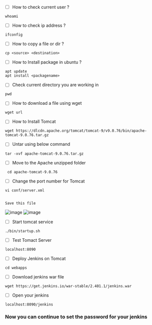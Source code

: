 - [ ] How to check current user ?

```
whoami
```
- [ ] How to check ip address ?
```
ifconfig
```
- [ ] How to copy a file or dir ?
```
cp <source> <destination>
```
- [ ] How to Install package in ubuntu ?
```
apt update
apt install <packagename>
```

- [ ] Check current directory you are working in
```
pwd
```
- [ ] How to download a file using wget
```
wget url
```
- [ ]  How to Install Tomcat
```
wget https://dlcdn.apache.org/tomcat/tomcat-9/v9.0.76/bin/apache-tomcat-9.0.76.tar.gz
```
- [ ]  Untar using below command

```
tar -xvf apache-tomcat-9.0.76.tar.gz
```
- [ ] Move to the Apache unzipped folder

```
 cd apache-tomcat-9.0.76
 ```
 - [ ]  Change the port number for Tomcat

```
vi conf/server.xml


Save this file 
```
![image](https://github.com/Ramkhushi/Learning-notes/assets/120269399/5476fd3f-f6ba-4019-a1fd-e5dd7823342c)
![image](https://github.com/Ramkhushi/Learning-notes/assets/120269399/70c006f4-87cf-42d3-9eeb-4bd388e213c2)
- [ ] Start tomcat service 

```
./bin/startup.sh 
```
- [ ] Test Tomact Server

```
localhost:8090
```

- [ ]  Deploy Jenkins on Tomcat

```
cd webapps
```
- [ ] Download jenkins war file 

```
wget https://get.jenkins.io/war-stable/2.401.1/jenkins.war
```
- [ ] Open your jenkins 

```
localhost:8090/jenkins
```

### Now you can continue to set the password for your jenkins 

